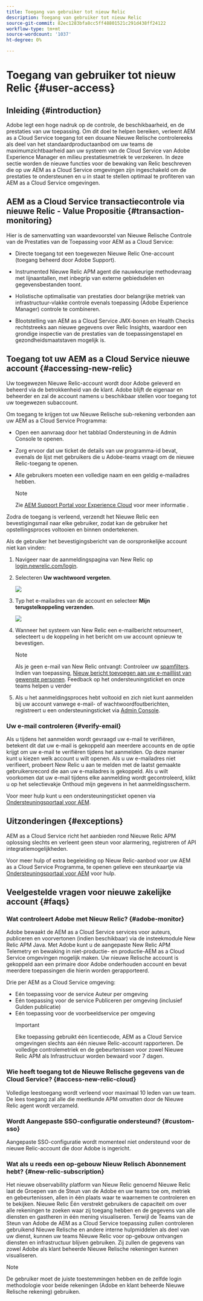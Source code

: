 ```yaml
---
title: Toegang van gebruiker tot nieuw Relic
description: Toegang van gebruiker tot nieuw Relic
source-git-commit: 82ec1283bfa8cc5ff48801521c291d438ff24122
workflow-type: tm+mt
source-wordcount: '1037'
ht-degree: 0%

---
```



# Toegang van gebruiker tot nieuw Relic {#user-access}

## Inleiding {#introduction}

Adobe legt een hoge nadruk op de controle, de beschikbaarheid, en de prestaties van uw toepassing. Om dit doel te helpen bereiken, verleent AEM as a Cloud Service toegang tot een douane Nieuwe Relische controlereeks als deel van het standaardproductaanbod om uw teams de maximumzichtbaarheid aan uw systeem van de Cloud Service van Adobe Experience Manager en milieu prestatiesmetriek te verzekeren. In deze sectie worden de nieuwe functies voor de bewaking van Relic beschreven die op uw AEM as a Cloud Service omgevingen zijn ingeschakeld om de prestaties te ondersteunen en u in staat te stellen optimaal te profiteren van AEM as a Cloud Service omgevingen.

## AEM as a Cloud Service transactiecontrole via nieuwe Relic - Value Propositie {#transaction-monitoring}

Hier is de samenvatting van waardevoorstel van Nieuwe Relische Controle van de Prestaties van de Toepassing voor AEM as a Cloud Service:

* Directe toegang tot een toegewezen Nieuwe Relic One-account (toegang beheerd door Adobe Support).

* Instrumented Nieuwe Relic APM agent die nauwkeurige methodevraag met lijnaantallen, met inbegrip van externe gebiedsdelen en gegevensbestanden toont.

* Holistische optimalisatie van prestaties door belangrijke metriek van infrastructuur-vlakke controle evenals toepassing (Adobe Experience Manager) controle te combineren.

* Blootstelling van AEM as a Cloud Service JMX-bonen en Health Checks rechtstreeks aan nieuwe gegevens over Relic Insights, waardoor een grondige inspectie van de prestaties van de toepassingenstapel en gezondheidsmaatstaven mogelijk is.

## Toegang tot uw AEM as a Cloud Service nieuwe account {#accessing-new-relic}

Uw toegewezen Nieuwe Relic-account wordt door Adobe geleverd en beheerd via de betrokkenheid van de klant. Adobe blijft de eigenaar en beheerder en zal de account namens u beschikbaar stellen voor toegang tot uw toegewezen subaccount.

Om toegang te krijgen tot uw Nieuwe Relische sub-rekening verbonden aan uw AEM as a Cloud Service Programma:

* Open een aanvraag door het tabblad Ondersteuning in de Admin Console te openen.
* Zorg ervoor dat uw ticket de details van uw programma-id bevat, evenals de lijst met gebruikers die u Adobe-teams vraagt om de nieuwe Relic-toegang te openen.
* Alle gebruikers moeten een volledige naam en een geldig e-mailadres hebben.

   >[!NOTE]
   >Zie [AEM Support Portal voor Experience Cloud](https://helpx.adobe.com/enterprise/using/support-for-experience-cloud.html) voor meer informatie .

Zodra de toegang is verleend, verzendt het Nieuwe Relic een bevestigingsmail naar elke gebruiker, zodat kan de gebruiker het opstellingsproces voltooien en binnen ondertekenen.

Als de gebruiker het bevestigingsbericht van de oorspronkelijke account niet kan vinden:

1. Navigeer naar de aanmeldingspagina van New Relic op [login.newrelic.com/login](https://login.newrelic.com/login).

1. Selecteren **Uw wachtwoord vergeten**.

   ![](/help/implementing/cloud-manager/assets/new-relic/newrelic-1.png)

1. Typ het e-mailadres van de account en selecteer **Mijn terugstelkoppeling verzenden**.

   ![](/help/implementing/cloud-manager/assets/new-relic/newrelic-2.png)

1. Wanneer het systeem van New Relic een e-mailbericht retourneert, selecteert u de koppeling in het bericht om uw account opnieuw te bevestigen.

   >[!NOTE]
   >Als je geen e-mail van New Relic ontvangt:
   >Controleer uw [spamfilters](https://docs.newrelic.com/docs/accounts/accounts-billing/account-setup/create-your-new-relic-account/). Indien van toepassing, [Nieuw bericht toevoegen aan uw e-maillijst van gewenste personen](https://docs.newrelic.com/docs/accounts/accounts/account-maintenance/account-email-settings/#email-whitelist).
   >Feedback op het ondersteuningsticket en onze teams helpen u verder

1. Als u het aanmeldingsproces hebt voltooid en zich niet kunt aanmelden bij uw account vanwege e-mail- of wachtwoordfoutberichten, registreert u een ondersteuningsticket via [Admin Console](https://adminconsole.adobe.com/).

### Uw e-mail controleren {#verify-email}

Als u tijdens het aanmelden wordt gevraagd uw e-mail te verifiëren, betekent dit dat uw e-mail is gekoppeld aan meerdere accounts en de optie krijgt om uw e-mail te verifiëren tijdens het aanmelden. Op deze manier kunt u kiezen welk account u wilt openen. Als u uw e-mailadres niet verifieert, probeert New Relic u aan te melden met de laatst gemaakte gebruikersrecord die aan uw e-mailadres is gekoppeld. Als u wilt voorkomen dat uw e-mail tijdens elke aanmelding wordt gecontroleerd, klikt u op het selectievakje Onthoud mijn gegevens in het aanmeldingsscherm.

Voor meer hulp kunt u een ondersteuningsticket openen via [Ondersteuningsportaal voor AEM](https://helpx.adobe.com/enterprise/using/support-for-experience-cloud.html).

## Uitzonderingen {#exceptions}

AEM as a Cloud Service richt het aanbieden rond Nieuwe Relic APM oplossing slechts en verleent geen steun voor alarmering, registreren of API integratiemogelijkheden.

Voor meer hulp of extra begeleiding op Nieuw Relic-aanbod voor uw AEM as a Cloud Service Programma, te openen gelieve een steunkaartje via [Ondersteuningsportaal voor AEM](https://helpx.adobe.com/enterprise/using/support-for-experience-cloud.html) voor hulp.

## Veelgestelde vragen voor nieuwe zakelijke account {#faqs}

### Wat controleert Adobe met Nieuw Relic? {#adobe-monitor}

Adobe bewaakt de AEM as a Cloud Service services voor auteurs, publiceren en voorvertonen (indien beschikbaar) via de insteekmodule New Relic APM Java. Met Adobe kunt u de aangepaste New Relic APM Telemetry en bewaking in niet-productie- en productie-AEM as a Cloud Service omgevingen mogelijk maken. Uw nieuwe Relische account is gekoppeld aan een primaire door Adobe onderhouden account en bevat meerdere toepassingen die hierin worden gerapporteerd.

Drie per AEM as a Cloud Service omgeving:

* Eén toepassing voor de service Auteur per omgeving
* Eén toepassing voor de service Publiceren per omgeving (inclusief Gulden publicatie)
* Eén toepassing voor de voorbeeldservice per omgeving
   >[!IMPORTANT]
   >Elke toepassing gebruikt één licentiecode, AEM as a Cloud Service omgevingen slechts aan één nieuwe Relic-account rapporteren. De volledige controlemetriek en de gebeurtenissen voor zowel Nieuwe Relic APM als Infrastructuur worden bewaard voor 7 dagen.

### Wie heeft toegang tot de Nieuwe Relische gegevens van de Cloud Service? {#access-new-relic-cloud}

Volledige leestoegang wordt verleend voor maximaal 10 leden van uw team. De lees toegang zal alle die meetkunde APM omvatten door de Nieuwe Relic agent wordt verzameld.

### Wordt Aangepaste SSO-configuratie ondersteund? {#custom-sso}

Aangepaste SSO-configuratie wordt momenteel niet ondersteund voor de nieuwe Relic-account die door Adobe is ingericht.

### Wat als u reeds een op-gebouw Nieuw Relisch Abonnement hebt? {#new-relic-subscription}

Het nieuwe observability platform van Nieuw Relic genoemd Nieuwe Relic laat de Groepen van de Steun van de Adobe en uw teams toe om, metriek en gebeurtenissen, allen in één plaats waar te waarnemen te controleren en te bekijken. Nieuwe Relic Één verstrekt gebruikers de capaciteit om over alle rekeningen te zoeken waar zij toegang hebben en de gegevens van alle diensten en gastheren in één mening visualiseren. Terwijl de Teams van de Steun van Adobe de AEM as a Cloud Service toepassing zullen controleren gebruikend Nieuwe Relische en andere interne hulpmiddelen als deel van uw dienst, kunnen uw teams Nieuwe Relic voor op-gebouw ontvangen diensten en infrastructuur blijven gebruiken. Zij zullen de gegevens van zowel Adobe als klant beheerde Nieuwe Relische rekeningen kunnen visualiseren.

>[!NOTE]
>De gebruiker moet de juiste toestemmingen hebben en de zelfde login methodologie voor beide rekeningen (Adobe en klant beheerde Nieuwe Relische rekening) gebruiken.


